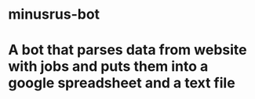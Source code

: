 # minusrus-bot
# A bot that parses data from website with jobs and puts them into a google spreadsheet and a text file
